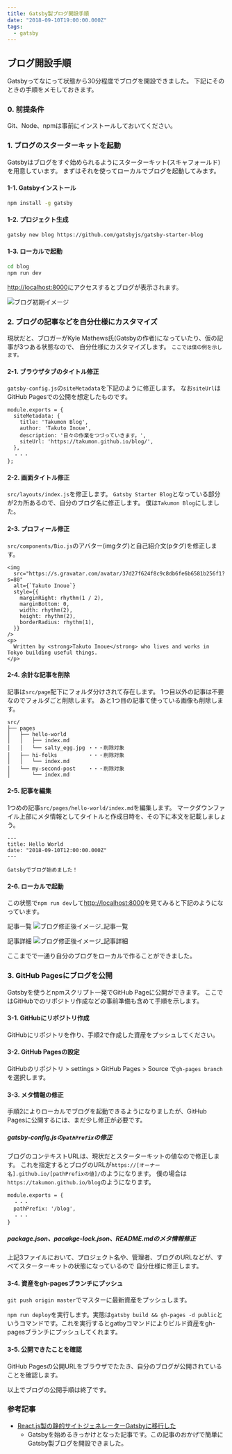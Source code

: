 ```yaml
---
title: Gatsby製ブログ開設手順
date: "2018-09-10T19:00:00.000Z"
tags:
  - gatsby
---
```


## ブログ開設手順
Gatsbyってなにって状態から30分程度でブログを開設できました。
下記にそのときの手順をメモしておきます。

### 0. 前提条件
Git、Node、npmは事前にインストールしておいてください。

### 1. ブログのスターターキットを起動
Gatsbyはブログをすぐ始められるようにスターターキット(スキャフォールド)を用意しています。
まずはそれを使ってローカルでブログを起動してみます。

#### 1-1. Gatsbyインストール

```bash
npm install -g gatsby
```

#### 1-2. プロジェクト生成
```bash
gatsby new blog https://github.com/gatsbyjs/gatsby-starter-blog
```

#### 1-3. ローカルで起動
```bash
cd blog
npm run dev
```

[http://localhost:8000](http://localhost:8000/)にアクセスするとブログが表示されます。

![ブログ初期イメージ](./blog_image_1_main.png)

### 2. ブログの記事などを自分仕様にカスタマイズ
現状だと、ブロガーがKyle Mathews氏(Gatsbyの作者)になっていたり、仮の記事が3つある状態なので、
自分仕様にカスタマイズします。
<small>ここでは僕の例を示します。</small>


#### 2-1. ブラウザタブのタイトル修正
`gatsby-config.js`の`siteMetadata`を下記のように修正します。
なお`siteUrl`はGitHub Pagesでの公開を想定したものです。


```js{3-6}
module.exports = {
  siteMetadata: {
    title: 'Takumon Blog',
    author: 'Takuto Inoue',
    description: '日々の作業をつづっていきます。',
    siteUrl: 'https://takumon.github.io/blog/',
  },
  ・・・
};
```

#### 2-2. 画面タイトル修正
`src/layouts/index.js`を修正します。
`Gatsby Starter Blog`となっている部分が2カ所あるので、自分のブログ名に修正します。
僕は`Takumon Blog`にしました。


#### 2-3. プロフィール修正
`src/components/Bio.js`のアバター(imgタグ)と自己紹介文(pタグ)を修正します。

```html{2-9,13}
<img
  src="https://s.gravatar.com/avatar/37d27f624f8c9c8db6fe6b6581b256f1?s=80"
  alt={`Takuto Inoue`}
  style={{
    marginRight: rhythm(1 / 2),
    marginBottom: 0,
    width: rhythm(2),
    height: rhythm(2),
    borderRadius: rhythm(1),
  }}
/>
<p>
  Written by <strong>Takuto Inoue</strong> who lives and works in Tokyo building useful things.
</p>
```

#### 2-4. 余計な記事を削除
記事は`src/page`配下にフォルダ分けされて存在します。
1つ目以外の記事は不要なのでフォルダごと削除します。
あと1つ目の記事て使っている画像も削除します。

```bash{5-9}
src/
├── pages
│   ├── hello-world
│   │   ├── index.md
│   │   └── salty_egg.jpg ・・・削除対象
│   ├── hi-folks          ・・・削除対象
│   │   └── index.md
│   └── my-second-post    ・・・削除対象
│       └── index.md
```

#### 2-5. 記事を編集
1つめの記事`src/pages/hello-world/index.md`を編集します。
マークダウンファイル上部にメタ情報としてタイトルと作成日時を、その下に本文を記載しましょう。

```markup{2-3,6}
---
title: Hello World
date: "2018-09-10T12:00:00.000Z"
---

Gatsbyでブログ始めました！
```

#### 2-6. ローカルで起動

この状態で`npm run dev`して[http://localhost:8000](http://localhost:8000)を見てみると下記のようになっています。

記事一覧
![ブログ修正後イメージ_記事一覧](./blog_image_2_main.png)

記事詳細
![ブログ修正後イメージ_記事詳細](./blog_image_2_detail.png)


ここまでで一通り自分のブログをローカルで作ることができました。

### 3. GitHub Pagesにブログを公開
Gatsbyを使うとnpmスクリプト一発でGitHub Pageに公開ができます。
ここではGitHubでのリポジトリ作成などの事前準備も含めて手順を示します。


#### 3-1. GitHubにリポジトリ作成
GitHubにリポジトリを作り、手順2で作成した資産をプッシュしてください。

#### 3-2. GitHub Pagesの設定
GitHubのリポジトリ > settings > GitHub Pages > Source で`gh-pages branch`を選択します。

#### 3-3. メタ情報の修正
手順2によりローカルでブログを起動できるようになりましたが、GitHub Pagesに公開するには、まだ少し修正が必要です。

##### gatsby-config.jsの`pathPrefix`の修正
ブログのコンテキストURLは、現状だとスターターキットの値なので修正します。
これを指定するとブログのURLが`https://[オーナー名].github.io/[pathPrefixの値]/`のようになります。
僕の場合は`https://takumon.github.io/blog`のようになります。


```js{3}
module.exports = {
  ・・・
  pathPrefix: '/blog',
  ・・・
}
```

##### package.json、pacakge-lock.json、README.mdのメタ情報修正
上記3ファイルにおいて、プロジェクト名や、管理者、ブログのURLなどが、すべてスターターキットの状態になっているので
自分仕様に修正します。


#### 3-4. 資産をgh-pagesブランチにプッシュ
`git push origin master`でマスターに最新資産をプッシュします。

`npm run deploy`を実行します。実態は`gatsby build && gh-pages -d public`というコマンドです。これを実行するとgatbyコマンドによりビルド資産をgh-pagesブランチにプッシュしてくれます。


#### 3-5. 公開できたことを確認
GitHub Pagesの公開URLをブラウザでたたき、自分のブログが公開されていることを確認します。


以上でブログの公開手順は終了です。



### 参考記事
- [React.js製の静的サイトジェネレーターGatsbyに移行した](https://qiita.com/jaxx2104/items/5f28915355a85d36e38a)
  - Gatsbyを始めるきっかけとなった記事です。この記事のおかげで簡単にGatsby製ブログを開設できました。


